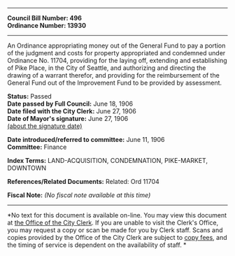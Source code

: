 * * * * *  
  
**Council Bill Number: [](#h0)[](#h2)496**   
**Ordinance Number: 13930**  
  
* * * * *  
  
An Ordinance appropriating money out of the General Fund to pay a portion of the judgment and costs for property appropriated and condemned under Ordinance No. 11704, providing for the laying off, extending and establishing of Pike Place, in the City of Seattle, and authorizing and directing the drawing of a warrant therefor, and providing for the reimbursement of the General Fund out of the Improvement Fund to be provided by assessment.  
  
**Status:** Passed   
**Date passed by Full Council:** June 18, 1906   
**Date filed with the City Clerk:** June 27, 1906   
**Date of Mayor's signature:** June 27, 1906   
[(about the signature date)](/~public/approvaldate.htm)   
  
  
**Date introduced/referred to committee:** June 11, 1906   
**Committee:** Finance   
  
**Index Terms:** LAND-ACQUISITION, CONDEMNATION, PIKE-MARKET, DOWNTOWN  
  
**References/Related Documents:** Related: Ord 11704  
  
**Fiscal Note:** *(No fiscal note available at this time)*  
  
* * * * *  
  
*No text for this document is available on-line. You may view this document at [the Office of the City Clerk](http://www.seattle.gov/leg/clerk/contactUs.htm). If you are unable to visit the Clerk's Office, you may request a copy or scan be made for you by Clerk staff. Scans and copies provided by the Office of the City Clerk are subject to [copy fees](http://clerk.seattle.gov/~public/clerkfees.htm), and the timing of service is dependent on the availability of staff. *  
  
  
